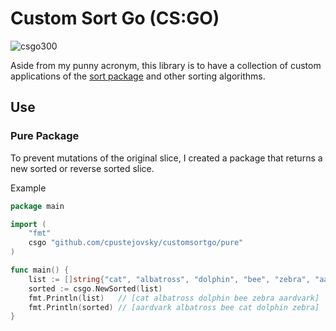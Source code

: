 # Custom Sort Go (CS:GO)
![csgo300](https://user-images.githubusercontent.com/24833119/201412479-de8f5718-0b42-48d3-94d5-6b849597a654.png)

Aside from my punny acronym, this library is to have a collection of custom applications of the [sort package](https://golang.org/pkg/sort) and other sorting algorithms.


## Use

### Pure Package

To prevent mutations of the original slice, I created a package that returns a new sorted or reverse sorted slice.

Example

```go
package main

import (
	"fmt"
	csgo "github.com/cpustejovsky/customsortgo/pure"
)

func main() {
	list := []string{"cat", "albatross", "dolphin", "bee", "zebra", "aardvark"}
	sorted := csgo.NewSorted(list)
	fmt.Println(list)   // [cat albatross dolphin bee zebra aardvark]
	fmt.Println(sorted) // [aardvark albatross bee cat dolphin zebra]
}
```
